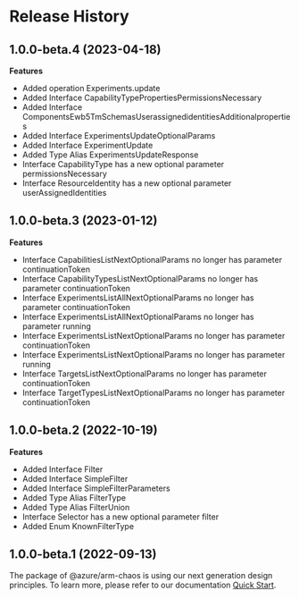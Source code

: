 # Release History
    
## 1.0.0-beta.4 (2023-04-18)
    
**Features**

  - Added operation Experiments.update
  - Added Interface CapabilityTypePropertiesPermissionsNecessary
  - Added Interface ComponentsEwb5TmSchemasUserassignedidentitiesAdditionalproperties
  - Added Interface ExperimentsUpdateOptionalParams
  - Added Interface ExperimentUpdate
  - Added Type Alias ExperimentsUpdateResponse
  - Interface CapabilityType has a new optional parameter permissionsNecessary
  - Interface ResourceIdentity has a new optional parameter userAssignedIdentities
    
    
## 1.0.0-beta.3 (2023-01-12)
    
**Features**

  - Interface CapabilitiesListNextOptionalParams no longer has parameter continuationToken
  - Interface CapabilityTypesListNextOptionalParams no longer has parameter continuationToken
  - Interface ExperimentsListAllNextOptionalParams no longer has parameter continuationToken
  - Interface ExperimentsListAllNextOptionalParams no longer has parameter running
  - Interface ExperimentsListNextOptionalParams no longer has parameter continuationToken
  - Interface ExperimentsListNextOptionalParams no longer has parameter running
  - Interface TargetsListNextOptionalParams no longer has parameter continuationToken
  - Interface TargetTypesListNextOptionalParams no longer has parameter continuationToken
    
    
## 1.0.0-beta.2 (2022-10-19)
    
**Features**

  - Added Interface Filter
  - Added Interface SimpleFilter
  - Added Interface SimpleFilterParameters
  - Added Type Alias FilterType
  - Added Type Alias FilterUnion
  - Interface Selector has a new optional parameter filter
  - Added Enum KnownFilterType
    
    
## 1.0.0-beta.1 (2022-09-13)

The package of @azure/arm-chaos is using our next generation design principles. To learn more, please refer to our documentation [Quick Start](https://aka.ms/js-track2-quickstart).

